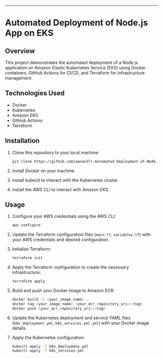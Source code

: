 

---

# Automated Deployment of Node.js App on EKS

## Overview

This project demonstrates the automated deployment of a Node.js application on Amazon Elastic Kubernetes Service (EKS) using Docker containers, GitHub Actions for CI/CD, and Terraform for infrastructure management.

## Technologies Used

- Docker
- Kubernetes
- Amazon EKS
- GitHub Actions
- Terraform

## Installation

1. Clone this repository to your local machine:

   ```bash
   git clone https://github.com/aanan27/-Automated-Deployment-of-Node.js-App-on-EKS-.git
   ```

2. Install Docker on your machine.

3. Install kubectl to interact with the Kubernetes cluster.

4. Install the AWS CLI to interact with Amazon EKS.

## Usage

1. Configure your AWS credentials using the AWS CLI:

   ```bash
   aws configure
   ```

2. Update the Terraform configuration files (`main.tf`, `variables.tf`) with your AWS credentials and desired configuration.

3. Initialize Terraform:

   ```bash
   terraform init
   ```

4. Apply the Terraform configuration to create the necessary infrastructure:

   ```bash
   terraform apply
   ```

5. Build and push your Docker image to Amazon ECR:

   ```bash
   docker build -t <your_image_name> .
   docker tag <your_image_name> <your_ecr_repository_uri>:<tag>
   docker push <your_ecr_repository_uri>:<tag>
   ```

6. Update the Kubernetes deployment and service YAML files (`k8s_deployment.yml`, `k8s_services.yml.yml`) with your Docker image details.

7. Apply the Kubernetes configuration:

   ```bash
   kubectl apply -f k8s_deploymeny.yml
   kubectl apply -f k8s_services.yml
   ```
